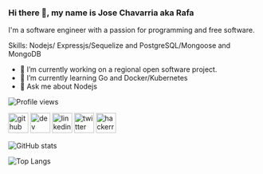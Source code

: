 
### Hi there 👋, my name is Jose Chavarria aka Rafa
I'm a software engineer with a passion for programming and free software.

Skills: Nodejs/ Expressjs/Sequelize and PostgreSQL/Mongoose and MongoDB

- 🔭 I’m currently working on a regional open software project. 
- 🌱 I’m currently learning Go and Docker/Kubernetes 
- 💬 Ask me about Nodejs 

![Profile views](https://gpvc.arturio.dev/josechavarriacr)  

[<img src='https://cdn.jsdelivr.net/npm/simple-icons@3.0.1/icons/github.svg' alt='github' height='40'>](https://github.com/josechavarriacr)  [<img src='https://cdn.jsdelivr.net/npm/simple-icons@3.0.1/icons/dev-dot-to.svg' alt='dev' height='40'>](https://dev.to/josechavarriacr)  [<img src='https://cdn.jsdelivr.net/npm/simple-icons@3.0.1/icons/linkedin.svg' alt='linkedin' height='40'>](https://www.linkedin.com/in/josechavarriacr/)  [<img src='https://cdn.jsdelivr.net/npm/simple-icons@3.0.1/icons/twitter.svg' alt='twitter' height='40'>](https://twitter.com/josechavarriacr)  [<img src='https://cdn.jsdelivr.net/npm/simple-icons@3.0.1/icons/hackerrank.svg' alt='hackerrank' height='40'>](https://www.hackerrank.com/josechavarriacr)  

![GitHub stats](https://github-readme-stats.vercel.app/api?username=josechavarriacr&show_icons=true)  

![Top Langs](https://github-readme-stats.vercel.app/api/top-langs/?username=josechavarriacr&count_private=true)

